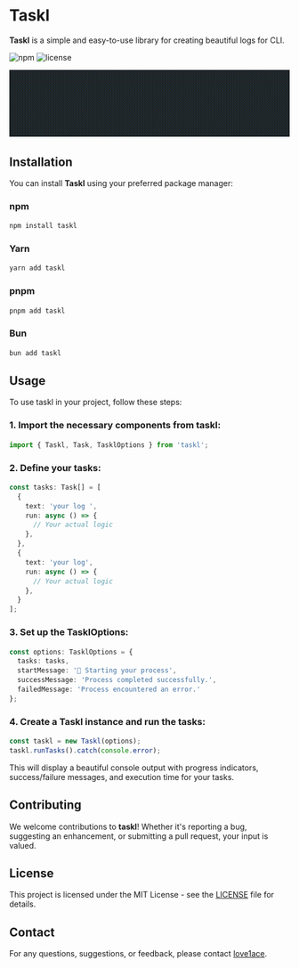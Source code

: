 # Taskl

**Taskl** is a simple and easy-to-use library for creating beautiful logs for CLI.

![npm](https://img.shields.io/npm/v/taskl)
![license](https://img.shields.io/npm/l/taskl)

![taskl](./taskl.gif)


## Installation

You can install **Taskl** using your preferred package manager:

### npm

```bash
npm install taskl
```

### Yarn

```bash
yarn add taskl
```

### pnpm

```bash
pnpm add taskl
```

### Bun

```bash
bun add taskl
```


## Usage

To use taskl in your project, follow these steps:

### 1. Import the necessary components from taskl:

```typescript
import { Taskl, Task, TasklOptions } from 'taskl';
```

### 2. Define your tasks:

```typescript
const tasks: Task[] = [
  {
    text: 'your log ',
    run: async () => {
      // Your actual logic 
    },
  },
  {
    text: 'your log',
    run: async () => {
      // Your actual logic 
    },
  }
];
```

### 3. Set up the TasklOptions:

```typescript
const options: TasklOptions = {
  tasks: tasks,
  startMessage: '🔄 Starting your process',
  successMessage: 'Process completed successfully.',
  failedMessage: 'Process encountered an error.'
};
```

### 4. Create a Taskl instance and run the tasks:

```typescript
const taskl = new Taskl(options);
taskl.runTasks().catch(console.error);
```

This will display a beautiful console output with progress indicators, success/failure messages, and execution time for your tasks.


## Contributing

We welcome contributions to **taskl**! Whether it's reporting a bug, suggesting an enhancement, or submitting a pull request, your input is valued.

## License

This project is licensed under the MIT License - see the [LICENSE](LICENSE) file for details.

## Contact

For any questions, suggestions, or feedback, please contact [love1ace](mailto:lovelacedud@gmail.com).
